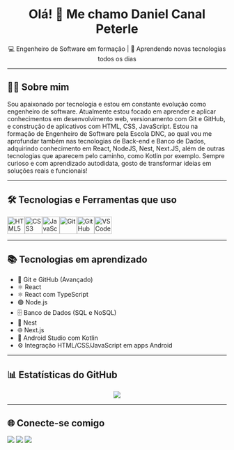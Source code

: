 <h1 align="center">Olá! 👋 Me chamo Daniel Canal Peterle</h1>

<p align="center">💻 Engenheiro de Software em formação | 🚀 Aprendendo novas tecnologias todos os dias</p>

---

## 👨‍💻 Sobre mim

Sou apaixonado por tecnologia e estou em constante evolução como engenheiro de software. Atualmente estou focado em aprender e aplicar conhecimentos em desenvolvimento web, versionamento com Git e GitHub, e construção de aplicativos com HTML, CSS, JavaScript. Estou na formação de Engenheiro de Software pela Escola DNC, ao qual vou me aprofundar também nas tecnologias de Back-end e Banco de Dados, adquirindo conhecimento em React, NodeJS, Nest, Next.JS, além de outras tecnologias que aparecem pelo caminho, como Kotlin por exemplo. Sempre curioso e com aprendizado autodidata, gosto de transformar ideias em soluções reais e funcionais!

---

## 🛠️ Tecnologias e Ferramentas que uso

<div style="display: flex; flex-wrap: wrap;">
  <img src="https://cdn.jsdelivr.net/gh/devicons/devicon/icons/html5/html5-original.svg" height="40" alt="HTML5" />
  <img src="https://cdn.jsdelivr.net/gh/devicons/devicon/icons/css3/css3-original.svg" height="40" alt="CSS3" />
  <img src="https://cdn.jsdelivr.net/gh/devicons/devicon/icons/javascript/javascript-original.svg" height="40" alt="JavaScript" />
  <img src="https://cdn.jsdelivr.net/gh/devicons/devicon/icons/git/git-original.svg" height="40" alt="Git" />
  <img src="https://cdn.jsdelivr.net/gh/devicons/devicon/icons/github/github-original.svg" height="40" alt="GitHub" />
  <img src="https://cdn.jsdelivr.net/gh/devicons/devicon/icons/vscode/vscode-original.svg" height="40" alt="VS Code" />
</div>

---

## 📚 Tecnologias em aprendizado

- 🧠 Git e GitHub (Avançado)
- ⚛️ React
- ⚛️ React com TypeScript
- 🟢 Node.js
- 🗄️ Banco de Dados (SQL e NoSQL)
- 🔧 Nest
- 🌐 Next.js
- 📱 Android Studio com Kotlin
- ⚙️ Integração HTML/CSS/JavaScript em apps Android

---

## 📊 Estatísticas do GitHub

<p align="center">
  <img src="https://github-readme-stats.vercel.app/api/top-langs/?username=DanielCP93&layout=compact&langs_count=10&theme=dracula"/>
</p>

---

## 🌐 Conecte-se comigo

<div>
  <a href="https://www.linkedin.com/in/daniel-canal-peterle-315916300/" target="_blank"><img src="https://img.shields.io/badge/-LinkedIn-%230077B5?style=for-the-badge&logo=linkedin&logoColor=white" /></a>
  <a href="mailto:daniel.c.peterle@gmail.com"><img src="https://img.shields.io/badge/-Gmail-red?style=for-the-badge&logo=gmail&logoColor=white"></a>
  <a href="https://www.instagram.com/daniel_cp_93/" target="_blank"> <img src="https://img.shields.io/badge/-Instagram-E4405F?style=for-the-badge&logo=instagram&logoColor=white" /> </a>
</div>
